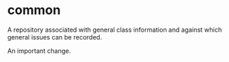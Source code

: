 # common
A repository associated with general class information and against which general issues can be recorded.

An important change.
